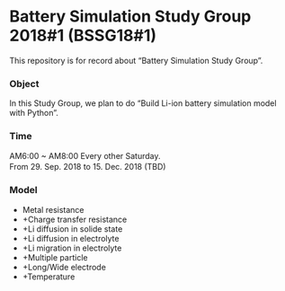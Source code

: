 # Battery Simulation Study Group 2018#1 (BSSG18#1)
This repository is for record about “Battery Simulation Study Group”.  

### Object  
In this Study Group, we plan to do “Build Li-ion battery simulation model with Python”.  
  
### Time  
AM6:00 ~ AM8:00 Every other Saturday.  
From 29. Sep. 2018 to 15. Dec. 2018 (TBD)
　　
### Model
- Metal resistance
-  +Charge transfer resistance
-  +Li diffusion in solide state
-  +Li diffusion in electrolyte
-  +Li migration in electrolyte
-  +Multiple particle
-  +Long/Wide electrode
-  +Temperature
